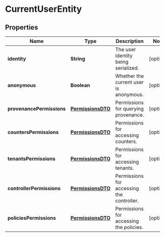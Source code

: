 
# CurrentUserEntity

## Properties
Name | Type | Description | Notes
------------ | ------------- | ------------- | -------------
**identity** | **String** | The user identity being serialized. |  [optional]
**anonymous** | **Boolean** | Whether the current user is anonymous. |  [optional]
**provenancePermissions** | [**PermissionsDTO**](PermissionsDTO.md) | Permissions for querying provenance. |  [optional]
**countersPermissions** | [**PermissionsDTO**](PermissionsDTO.md) | Permissions for accessing counters. |  [optional]
**tenantsPermissions** | [**PermissionsDTO**](PermissionsDTO.md) | Permissions for accessing tenants. |  [optional]
**controllerPermissions** | [**PermissionsDTO**](PermissionsDTO.md) | Permissions for accessing the controller. |  [optional]
**policiesPermissions** | [**PermissionsDTO**](PermissionsDTO.md) | Permissions for accessing the policies. |  [optional]



